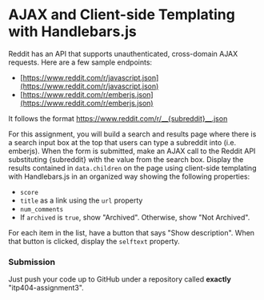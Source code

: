 AJAX and Client-side Templating with Handlebars.js
======================

Reddit has an API that supports unauthenticated, cross-domain AJAX requests. Here are a few sample endpoints:

* [https://www.reddit.com/r/javascript.json](https://www.reddit.com/r/javascript.json)
* [https://www.reddit.com/r/emberjs.json](https://www.reddit.com/r/emberjs.json)

It follows the format https://www.reddit.com/r/__{subreddit}__.json

For this assignment, you will build a search and results page where there is a search input box at the top that users can type a subreddit into (i.e. emberjs). When the form is submitted, make an AJAX call to the Reddit API substituting {subreddit} with the value from the search box. Display the results contained in `data.children` on the page using client-side templating with Handlebars.js in an organized way showing the following properties:

* `score`
* `title` as a link using the `url` property
* `num_comments`
* If `archived` is `true`, show "Archived". Otherwise, show "Not Archived".

For each item in the list, have a button that says "Show description". When that button is clicked, display the `selftext` property. 

### Submission

Just push your code up to GitHub under a repository called __exactly__ "itp404-assignment3".
